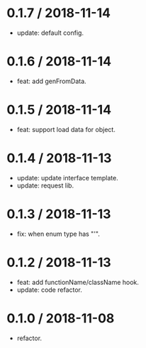 
0.1.7 / 2018-11-14
==================

  * update: default config.

0.1.6 / 2018-11-14
==================

  * feat: add genFromData.

0.1.5 / 2018-11-14
==================

  * feat: support load data for object.

0.1.4 / 2018-11-13
==================

  * update: update interface template.
  * update: request lib.

0.1.3 / 2018-11-13
==================

  * fix: when enum type has "'".

0.1.2 / 2018-11-13
==================

  * feat: add functionName/className hook.
  * update: code refactor.

0.1.0 / 2018-11-08
==================

* refactor.
